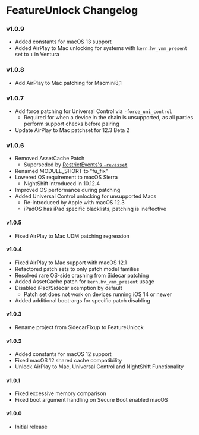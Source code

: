 FeatureUnlock Changelog
======================
### v1.0.9
- Added constants for macOS 13 support
- Added AirPlay to Mac unlocking for systems with `kern.hv_vmm_present` set to `1` in Ventura

### v1.0.8
- Add AirPlay to Mac patching for Macmini8,1

### v1.0.7
- Add force patching for Universal Control via `-force_uni_control`
  - Required for when a device in the chain is unsupported, as all parties perform support checks before pairing
- Update AirPlay to Mac patchset for 12.3 Beta 2

### v1.0.6
- Removed AssetCache Patch
  - Superseded by [RestrictEvents's `-revasset`](https://github.com/acidanthera/RestrictEvents)
- Renamed MODULE_SHORT to "fu_fix"
- Lowered OS requirement to macOS Sierra
  - NightShift introduced in 10.12.4
- Improved OS performance during patching
- Added Universal Control unlocking for unsupported Macs
  - Re-introduced by Apple with macOS 12.3
  - iPadOS has iPad specific blacklists, patching is ineffective

#### v1.0.5
- Fixed AirPlay to Mac UDM patching regression

#### v1.0.4
- Fixed AirPlay to Mac support with macOS 12.1
- Refactored patch sets to only patch model families
- Resolved rare OS-side crashing from Sidecar patching
- Added AssetCache patch for `kern.hv_vmm_present` usage
- Disabled iPad/Sidecar exemption by default
  - Patch set does not work on devices running iOS 14 or newer
- Added additional boot-args for specific patch disabling

#### v1.0.3
- Rename project from SidecarFixup to FeatureUnlock

#### v1.0.2
- Added constants for macOS 12 support
- Fixed macOS 12 shared cache compatibility
- Unlock AirPlay to Mac, Universal Control and NightShift Functionality

#### v1.0.1
- Fixed excessive memory comparison
- Fixed boot argument handling on Secure Boot enabled macOS

#### v1.0.0
- Initial release
